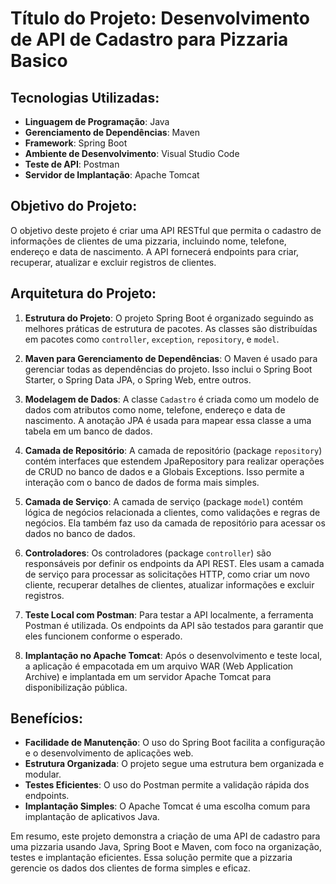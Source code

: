 # Título do Projeto: Desenvolvimento de API de Cadastro para Pizzaria Basico

## Tecnologias Utilizadas:
- **Linguagem de Programação**: Java
- **Gerenciamento de Dependências**: Maven
- **Framework**: Spring Boot
- **Ambiente de Desenvolvimento**: Visual Studio Code
- **Teste de API**: Postman
- **Servidor de Implantação**: Apache Tomcat

## Objetivo do Projeto:
O objetivo deste projeto é criar uma API RESTful que permita o cadastro de informações de clientes de uma pizzaria, incluindo nome, telefone, endereço e data de nascimento. A API fornecerá endpoints para criar, recuperar, atualizar e excluir registros de clientes.

## Arquitetura do Projeto:

1. **Estrutura do Projeto**: O projeto Spring Boot é organizado seguindo as melhores práticas de estrutura de pacotes. As classes são distribuídas em pacotes como `controller`, `exception`, `repository`, e `model`.

2. **Maven para Gerenciamento de Dependências**: O Maven é usado para gerenciar todas as dependências do projeto. Isso inclui o Spring Boot Starter, o Spring Data JPA, o Spring Web, entre outros.

3. **Modelagem de Dados**: A classe `Cadastro` é criada como um modelo de dados com atributos como nome, telefone, endereço e data de nascimento. A anotação JPA é usada para mapear essa classe a uma tabela em um banco de dados.

4. **Camada de Repositório**: A camada de repositório (package `repository`) contém interfaces que estendem JpaRepository para realizar operações de CRUD no banco de dados e a Globais Exceptions. Isso permite a interação com o banco de dados de forma mais simples.

5. **Camada de Serviço**: A camada de serviço (package `model`) contém lógica de negócios relacionada a clientes, como validações e regras de negócios. Ela também faz uso da camada de repositório para acessar os dados no banco de dados.

6. **Controladores**: Os controladores (package `controller`) são responsáveis por definir os endpoints da API REST. Eles usam a camada de serviço para processar as solicitações HTTP, como criar um novo cliente, recuperar detalhes de clientes, atualizar informações e excluir registros.

7. **Teste Local com Postman**: Para testar a API localmente, a ferramenta Postman é utilizada. Os endpoints da API são testados para garantir que eles funcionem conforme o esperado.

8. **Implantação no Apache Tomcat**: Após o desenvolvimento e teste local, a aplicação é empacotada em um arquivo WAR (Web Application Archive) e implantada em um servidor Apache Tomcat para disponibilização pública.

## Benefícios:

- **Facilidade de Manutenção**: O uso do Spring Boot facilita a configuração e o desenvolvimento de aplicações web.
- **Estrutura Organizada**: O projeto segue uma estrutura bem organizada e modular.
- **Testes Eficientes**: O uso do Postman permite a validação rápida dos endpoints.
- **Implantação Simples**: O Apache Tomcat é uma escolha comum para implantação de aplicativos Java.

Em resumo, este projeto demonstra a criação de uma API de cadastro para uma pizzaria usando Java, Spring Boot e Maven, com foco na organização, testes e implantação eficientes. Essa solução permite que a pizzaria gerencie os dados dos clientes de forma simples e eficaz.
